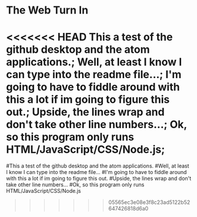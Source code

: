 # The Web Turn In
<<<<<<< HEAD
This a test of the github desktop and the atom applications.;
Well, at least I know I can type into the readme file...;
I'm going to have to fiddle around with this a lot if im going to figure this out.;
Upside, the lines wrap and don't take other line numbers...;
Ok, so this program only runs HTML/JavaScript/CSS/Node.js;
=======
#This a test of the github desktop and the atom applications.
#Well, at least I know I can type into the readme file...
#I'm going to have to fiddle around with this a lot if im going to figure this out.
#Upside, the lines wrap and don't take other line numbers...
#Ok, so this program only runs HTML/JavaScript/CSS/Node.js
>>>>>>> 05565ec3e08e3f8c23ad5122b52647426818d6a0
